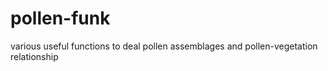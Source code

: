 # pollen-funk
various useful functions to deal pollen assemblages and pollen-vegetation relationship
